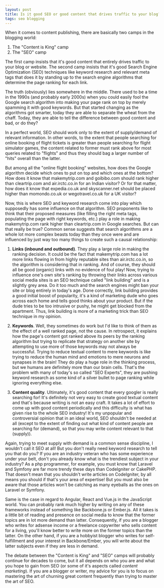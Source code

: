 ```yaml
---
layout: post
title: Is it good SEO or good content that drives traffic to your blog? - A causal analysis
tags: seo blogging
---
```


When it comes to content publishing, there are basically two camps in the blogging world:

1. The "Content is King" camp
2. The "SEO" camp

The first camp insists that it's good content that entirely drives traffic to your blog or website. The second camp insists that it's good Search Engine Optimization (SEO) techniques like keyword research and relevant meta tags that does it by standing up to the search engine algorithms that determine the page ranking for each link.

The truth (obviously) lies somewhere in the middle. There used to be a time in the 1990s (and probably early 2000s) when you could easily fool the Google search algorithm into making your page rank on top by merely spamming it with good keywords. But that started changing as the algorithms got smarter, today they are able to separate the wheat from the chaff. Today, they are able to tell the difference between good content and bad, or do they?

In a perfect world, SEO should work only to the extent of supply/demand of relevant information. In other words, to the extent that people searching for online booking of flight tickets is greater than people searching for flight simulator games, the content related to former must rank above for most queries related to "flights" and thus they should bag a larger number of "hits" overall than the latter.

But among all the "online flight booking" websites, how does the Google algorithm decide which ones to put on top and which ones at the bottom? How does it know that makemytrip.com and goibibo.com should rank higher than cleartrip.com and air.irctc.co.in for an Indian visitor? Or for that matter, how does it know that expedia.co.uk and skyscanner.net should be placed higher than momondo.co.uk or wegotravel.co.uk for a UK visitor?

Now, this is where SEO and keyword research come into play which supposedly has some influence on that algorithm. SEO proponents like to think that their proposed measures (like filling the right meta tags, populating the page with right keywords, etc.) play a role in making makemytrip.com rank higher than cleartrip.com in Google searches. But can that really be true? Common sense suggests that search algorithms are a whole lot more complex beasts today than they once were and are influenced by just way too many things to create such a causal relationship:

1. **Links (inbound and outbound)**. They play a large role in making the ranking decision. It could be the fact that makemytrip.com has a lot more links flowing in from highly reputable sites than air.irctc.co.in, so the algorithm is considering that in ranking. And of course, they should all be good (organic) links with no evidence of foul play! Now, trying to influence one's own site's ranking by throwing their links across various social media sites is an SEO technique called "link building" and is a slightly grey area. Do it too much and the search engines might ban your site or blog entirely in today's age. Done correctly, link building provides a good initial boost of popularity, it's a kind of marketing dude who goes across each home and tells good thinks about your product. But if the dude tries to be too intrusive or pushy, he might get blocked from the apartment. Thus, link building is more of a marketing trick than SEO technique in my opinion.

2. **Keywords**. Well, they sometimes do work but I'd like to think of them as the effect of a well ranked page, not the cause. In retrospect, it explains how the page's content got ranked above its peers by the ranking algorithm but trying to replicate that strategy on another site by attempting to use more of those keywords may not always be successful. Trying to reduce textual content to mere keywords is like trying to reduce the human mind and emotions to mere neurons and synapses in the brain! They do play a huge role in the thinking process, but we humans are definitely more than our brain cells. That's the problem with many of today's so called "SEO Experts", they are pushing keyword research as some kind of a silver bullet to page ranking while ignoring everything else.

3. **Content quality**. Ultimately, it's good content that every googler is really searching for! It's definitely not very easy to create good textual content and that's because writing is not an easy craft. It takes a lot of effort to come up with good content periodically and this difficulty is what has given rise to the whole SEO industry! It's my unpopular and controversial opinion that in an ideal world, SEO shouldn't be needed at all (except to the extent of finding out what kind of content people are searching for (demand), so that you may write content relevant to that (supply)).

Again, trying to meet supply with demand is a common sense discipline, I wouldn't call it SEO at all! But you don't really need keyword research to tell you that do you? If you are an industry veteran who has some experience under your belt, don't you already know what is the trendiest subject in your industry? As a php programmer, for example, you must know that Laravel and Symfony are far more trendy these days than CodeIgniter or CakePHP. That doesn't mean that you shouldn't write articles on CodeIgniter, by all means you should if that's your area of expertise! But you must also be aware that those articles won't be catching as many eyeballs as the ones on Laravel or Symfony.

Same is the case in regard to Angular, React and Vue.js in the JavaScript world. You can probably rank much higher by writing on any of these frameworks instead of something like Backbone.js or Ember.js. All it takes is a little bit of reading and presence on social media to know that the former topics are in lot more demand than latter. Consequently, if you are a blogger who writes for adsense income or a freelance copywriter who sells content for a living, you'll know better to write more on the former topics than the latter. On the other hand, if you are a hobbyist blogger who writes for self-fulfillment and your interest in Backbone/Ember, you will write about the latter subjects even if they are less in demand.

The debate between the "Content is King" and "SEO" camps will probably continue for decades to come, but it all depends on who you are and what you hope to gain from SEO (or some of it's aspects called *content marketing*). If you are a blogger or writer, my advice for you is to focus on mastering the art of churning great content frequently than trying to master the art of SEO.